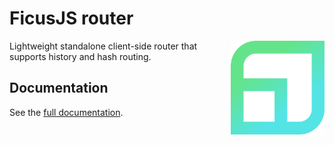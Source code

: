 # FicusJS router

<img src="img/ficus-icon.svg" alt="FicusJS" width="150" align="right">

Lightweight standalone client-side router that supports history and hash routing.

## Documentation

See the [full documentation](https://router.ficusjs.org).

